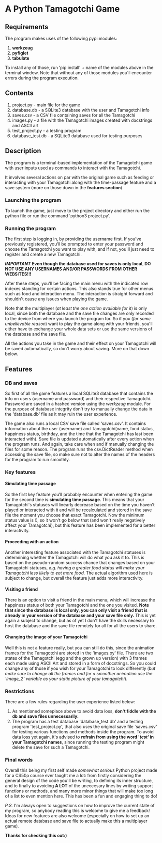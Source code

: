 # A Python Tamagotchi Game

## Requirements
The program makes uses of the following pypi modules:
1. **werkzeug**
2. **pyfiglet**
3. **tabulate**

To install any of those, run 'pip install' + name of the modules above in the terminal window. Note that without any of those modules you'll encounter errors during the program execution.

## Contents

1. project.py - main file for the game
2. database.db - a SQLite3 database with the user and Tamagotchi info
3. saves.csv - a CSV file containing saves for all the Tamagotchi
4. images.py - a file with the Tamagotchi images created with docstrings and ASCII art
5. test_project.py - a testing program
6. database_test.db - a SQLite3 database used for testing purposes


## Description
The program is a terminal-based implementation of the Tamagotchi game with user inputs used as commands to interact with the Tamagotchi.

It involves several actions on par with the original game such as feeding or interacting with your Tamagotchi along with the time-passage feature and a save system (more on those down in the **features section**)

### Launching the program
To launch the game, just move to the project directory and either run the python file or run the command 'python3 project.py'.

### Running the program
The first step is logging in, by providing the username first. If you've previously registered, you'll be prompted to enter your password and choose the Tamagotchi you want to play with, and if not, you'll just need to register and create a new Tamagotchi.

**_IMPORTANT_**
**Even though the database used for saves is only local, DO NOT USE ANY USERNAMES AND/OR PASSWORDS FROM OTHER WEBSITES!!!**

After these steps, you'll be facing the main menu with the indicated row indexes standing for certain actions. This also stands true for other menus such as food and interaction menu. The interaction is straight forward and shouldn't cause any issues when playing the game.

Note that the multiplayer (*at least the one action available for it*) is only local, since both the database and the save file changes are only recorded to the device from where you launch the program for. So if you (_for some unbelievable reason_) want to play the game along with your friends, you'll either have to exchange your whole data sets or use the same versions of the database and the save file.

All the actions you take in the game and their effect on your Tamagotchi will be saved automatically, so don't worry about saving. More on that down below.


## Features
### DB and saves
So first of all the game features a local SQLite3 database that contains the info on users (username and password) and their respective Tamagotchi. Password are saved in a hashed version using the _werkzeug_ module. For the purpose of database integrity don't try to manually change the data in the 'database.db' file as it may ruin the user experience.

The game also runs a local CSV save file called 'saves.csv'. It contains information about the user (username) and Tamagotchi(name, food status, happiness status, birthday, and the time that the Tamagotchi has last been interacted with). Save file is updated automatically after every action when the program runs. And again, take care when and if manually changing the files for some reason. The program runs the csv.DictReader method when accessing the save file, so make sure not to alter the names of the headers for the program to run smoothly.

### Key features
#### Simulating time passage
So the first key feature you'll probably encounter when entering the game for the second time is **simulating time passage**. This means that your Tamagotchi's statuses will linearly decrease based on the time you haven't played or interacted with it and will be recalculated and stored in the save file the moment you choose that exact Tamagotchi. Now the minimum status value is 0, so it won't go below that (and won't really negatively affect your Tamagotchi), but this feature has been implemented for a better interactivity.

#### Proceeding with an action
Another interesting feature associated with the Tamagotchi statuses is determining whether the Tamagotchi will do what you ask it to. This is based on the pseudo-random success chance that changes based on your Tamagotchi statuses, _e.g. having a greater food status will make your Tamagotchi less likely to eat more food._ The actual algorithm used here is subject to change, but overall the feature just adds more interactivity.

#### Visiting a friend
There is an option to visit a friend in the main menu, which will increase the happiness status of both your Tamagotchi and the one you visited. **Note that since the database is local only, you can only visit a friend that is already in your version of the database and your save file only.** This is yet again a subject to change, but as of yet I don't have the skills necessary to host the database and the save file remotely for all for all the users to share.

#### Changing the image of your Tamagotchi
Well this is not a feature really, but you can still do this, since the animation frames for the Tamagotchi are stored in the 'images.py' file. There are two states of the Tamagotchi (egg and the grown up version) with 3 frames each made using ASCII Art and stored in a form of docstrings. So you could change any of those if you wish for your Tamagotchi to look differently (_but make sure to change all the frames and for a smoother animation use the 'image_2' variable as your static picture of your tamagotchi_).

### Restrictions
There are a few rules regarding the user experience listed below:

1. As mentioned someplace above to avoid data loss, **don't fiddle with the db and save files unnecessarily**.
2. The program has a test database 'database_test.db' and a testing program 'test_project.py', that also uses the original save file 'saves.csv' for testing various functions and methods inside the program. To avoid data loss yet again, it's advised to **refrain from using the word '_test_' in your Tamagotchi names**, since running the testing program might delete the save for such a Tamagotchi.

### Final words
Overall this being my first self made _somewhat serious_ Python project made for a CS50p course ever taught me a lot: from firstly considering the general design of the code you'll be writing, to defining its inner structure, and to finally to avoiding **A LOT** of the uneccesary lines by writing support functions or methods, and many more minor things that will make too long of a list to even mention here. This has been a fun and engaging thing to do!

_P.S._
I'm always open to suggestions on how to improve the current state of my program, so anybody reading this is welcome to give me a feedback! Ideas for new features are also welcome (especially on how to set up an actual remote database and save file to actually make this a multiplayer game).

**Thanks for checking this out:)**

